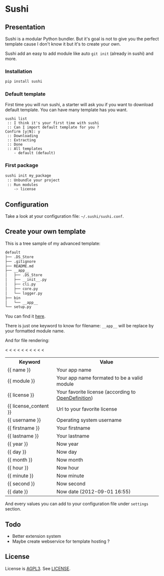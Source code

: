 # Sushi

## Presentation

Sushi is a modular Python bundler. But it's goal is not to give you the perfect template cause I don't know it but it's to create your own. 

Sushi add an easy to add module like auto ``git init`` (already in sushi) and more.

### Installation

```bash
pip install sushi
```

### Default template

First time you will run sushi, a starter will ask you if you want to download default template.
You can have many template has you want.

```
sushi list
 :: I think it's your first time with sushi
 :: Can I import default template for you ?
Confirm [y|N]: y
 :: Downloading
 :: Extracting
 :: Done
 :: All templates
    - default (default)
```

### First package

```bash
sushi init my_package
 :: Unbundle your project
 :: Run modules
    -> license
```

## Configuration

Take a look at your configuration file: ```~/.sushi/sushi.conf```.

## Create your own template

This is a tree sample of my advanced template:

```bash
default
├── .DS_Store
├── .gitignore
├── README.md
├── __app__
│   ├── .DS_Store
│   ├── __init__.py
│   ├── cli.py
│   ├── core.py
│   └── logger.py
├── bin
│   └── __app__
└── setup.py
```

You can find it [here][4].

There is just one keyword to know for filename: ``__app__`` will be replace by your formatted module name.

And for file rendering:

<table>
  <tr>
    <th>Keyword</th><th>Value</th>
  </tr>
  <tr>
    <td>{{ name }}</td><td>Your app name</td>
  </tr>
  <tr>
    <td>{{ module }}</td><td>Your app name formated to be a valid module</td>
  </tr>
  <tr>
    <td>{{ license }}</td><td>Your favorite license (according to <a href="http://licenses.opendefinition.org/licenses/groups/all.json">OpenDefinition</a>)</td>
  </tr>
  	<td>{{ license_content }}</td><td>Url to your favorite license</td>
  <tr>
    <td>{{ username }}</td><td>Operating system username</td><
  </tr>
  <tr>
    <td>{{ firstname }}</td><td>Your firstname</td><
  </tr>
  <tr>
    <td>{{ lastname }}</td><td>Your lastname</td><
  </tr>
  <tr>
    <td>{{ year }}</td><td>Now year</td><
  </tr>
  <tr>
    <td>{{ day }}</td><td>Now day</td><
  </tr>
  <tr>
    <td>{{ month }}</td><td>Now month</td><
  </tr>
  <tr>
    <td>{{ hour }}</td><td>Now hour</td><
  </tr>
  <tr>
    <td>{{ minute }}</td><td>Now minute</td><
  </tr>
  <tr>
    <td>{{ second }}</td><td>Now second</td><
  </tr>
  <tr>
    <td>{{ date }}</td><td>Now date (2012-09-01 16:55)</td><
  </tr>
</table>

And every values you can add to your configuration file under ``settings`` section.

Todo
----

* Better extension system
* Maybe create webservice for template hosting ?

License
-------

License is [AGPL3][2]. See [LICENSE][3].

[1]: http://jinja.pocoo.org
[2]: http://www.gnu.org/licenses/agpl.html
[3]: https://raw.github.com/Socketubs/Sushi/master/LICENSE
[4]: https://github.com/Socketubs/Sushi/raw/master/templates/advanced.tar.gz